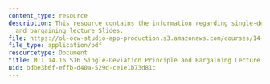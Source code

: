 ```yaml
---
content_type: resource
description: This resource contains the information regarding single-deviation principle
  and bargaining lecture Slides.
file: https://ol-ocw-studio-app-production.s3.amazonaws.com/courses/14-16-strategy-and-information-spring-2016/bdbe3b6feffbd40a529dce1e1b73d81c_MIT14_16S16_single.pdf
file_type: application/pdf
resourcetype: Document
title: MIT 14.16 S16 Single-Deviation Principle and Bargaining Lecture Slides
uid: bdbe3b6f-effb-d40a-529d-ce1e1b73d81c
---
```

